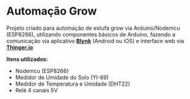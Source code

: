 # Automação Grow
Projeto criado para automação de estufa grow via Arduino/Nodemcu (ESP8266), utilizando componentes básicos de Arduino, fazendo a comunicação via aplicativo <strong><a target="_blank" href="http://blynk.cc/">Blynk</a></strong> (Android ou iOS) e interface web via <strong><a target="_blank" href="http://thinger.io/">Thinger.io</a></strong>

<strong>Itens utilizados:</strong>
- Nodemcu (ESP8266)
- Medidor de Umidade do Solo (YI-69)
- Medidor de Temperatura e Umidade (DHT22)
- Relé 4 canais 5V
